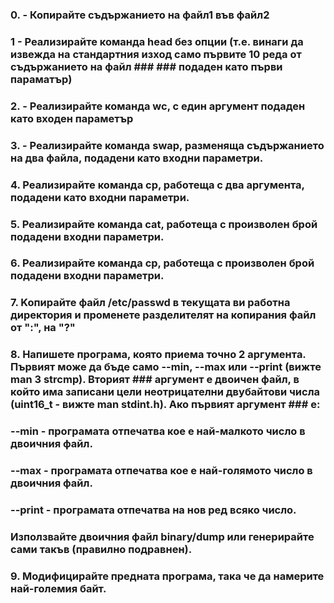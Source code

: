 ### 0. - Копирайте съдържанието на файл1 във файл2


### 1 - Реализирайте команда head без опции (т.е. винаги да извежда на стандартния изход само първите 10 реда от съдържанието на файл ### ### подаден като първи параматър)


### 2. - Реализирайте команда wc, с един аргумент подаден като входен параметър


### 3. - Реализирайте команда swap, разменяща съдържанието на два файла, подадени като входни параметри.

### 4. Реализирайте команда cp, работеща с два аргумента, подадени като входни параметри.

### 5. Реализирайте команда cat, работеща с произволен брой подадени входни параметри.

### 6. Реализирайте команда cp, работеща с произволен брой подадени входни параметри.

### 7. Koпирайте файл /etc/passwd в текущата ви работна директория и променете разделителят на копирания файл от ":", на "?"

### 8. Напишете програма, която приема точно 2 аргумента. Първият може да бъде само --min, --max или --print (вижте man 3 strcmp). Вторият ### аргумент е двоичен файл, в който има записани цели неотрицателни двубайтови числа (uint16_t - вижте man stdint.h). Ако първият аргумент ### е:

### --min - програмата отпечатва кое е най-малкото число в двоичния файл.
### --max - програмата отпечатва кое е най-голямото число в двоичния файл.
### --print - програмата отпечатва на нов ред всяко число.
### Използвайте двоичния файл binary/dump или генерирайте сами такъв (правилно подравнен).

### 9. Модифицирайте предната програма, така че да намерите най-големия байт.
